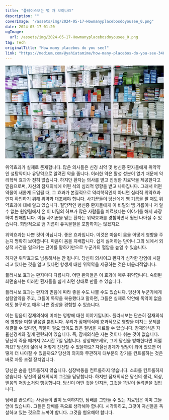 ```yaml
---
title: "플레이스보는 몇 개 보이나요"
description: ""
coverImage: "/assets/img/2024-05-17-Howmanyplacebosdoyousee_0.png"
date: 2024-05-17 01:20
ogImage: 
  url: /assets/img/2024-05-17-Howmanyplacebosdoyousee_0.png
tag: Tech
originalTitle: "How many placebos do you see?"
link: "https://medium.com/@yahiatamime/how-many-placebos-do-you-see-348a2ea938ca"
---
```



![이미지](/assets/img/2024-05-17-Howmanyplacebosdoyousee_0.png)

위약효과가 실제로 존재합니다. 많은 의사들은 신경 쇠약 및 병신증 환자들에게 위약약인 설탕약이나 유당약으로 알려진 약을 줍니다. 이러한 약은 활성 성분이 없기 때문에 약리학적 효과가 전혀 없습니다. 하지만 환자는 의사를 믿고 진정한 치료약을 제공한다고 믿음으로써, 자신의 잠재의식에 어떤 식의 심리적 영향을 받고 나아집니다. 그래서 어떤 약물이 새롭게 도입될 때, 그 효과가 본질적으로 약리학적인지 아니면 심리적 위약효과인지 확인하기 위해 위약과 대조해야 합니다. 사기꾼들이 당신에게 뱀 기름을 팔 때도 위약효과에 대해 알고 있습니다. 절망적인 병신증 환자들에게 이 비밀의 뱀 기름이나 저 알 수 없는 원양림에서 온 이 비밀의 허브가 많은 사람들을 치료했다는 이야기를 해서 과장하여 판매합니다. 이들 사기꾼을 믿는 환자는 위약효과를 경험하면서 훨씬 나아질 수 있습니다. 희망적으로 뱀 기름이 유독물질을 포함하지는 않겠지요.

위약효과는 나쁜 것이 아닙니다. 좋은 효과입니다. 이것은 마음이 몸을 어떻게 영향을 주는지 명확히 보여줍니다. 마음이 몸을 지배합니다. 쉽게 싫어하는 단어나 그의 뇌에서 외상적 사건을 일으키는 단어를 말하기만으로 누군가의 혈압을 높일 수 있습니다.

하지만 위약효과도 남용해서는 안 됩니다. 당신이 의사이고 환자가 심각한 감염에 시달리고 있다는 것을 알고 있다면 항생제 대신 위약약을 제공하는 것은 비윤리적입니다.

<div class="content-ad"></div>

플라시보 효과는 환자마다 다릅니다. 어떤 환자들은 이 효과에 매우 취약합니다. 숙련된 최면술사는 이러한 환자들을 쉽게 최면 상태로 만들 수 있습니다.

플라시보 효과는 환자의 믿음에 따라 좋을 수도 나쁠 수도 있습니다. 당신이 누군가에게 설탕알약을 주고, 그들이 독약을 복용했다고 말하면, 그들은 실제로 약안에 독약이 없음에도 불구하고 매우 나쁜 증상을 경험할 수 있습니다.

이는 믿음이 잠재의식에 미치는 영향에 대한 이야기입니다. 플라시보는 단순히 잠재의식에 영향을 미칠 믿음일 뿐입니다. 우리가 잠재의식에 효과적으로 영향을 미치는 문제를 해결할 수 있다면, 약물이 필요 없이도 많은 질병을 치료할 수 있습니다. 잠재의식은 자율신경계와 깊게 관련되어 있습니다. 즉, 잠재의식은 자는 것이나 쉬는 것이 없습니다. 당신이 죽을 때까지 24시간 7일 일합니다. 상상해보세요, 그게 당신을 방해한다면 어떨까요? 당신의 삶에서 어떻게 진전할 수 있을까요? 자율신경계가 엉망이 되어 있으면 어떻게 더 나아질 수 있을까요? 당신의 의지와 무관하게 대부분의 장기를 컨트롤하는 것은 바로 자동 조절 장치입니다.

당신은 숨을 컨트롤하지 않습니다. 심장박동을 컨트롤하지 않습니다. 소화를 컨트롤하지 않습니다. 당신의 잠재의식이 그것을 담당합니다. 하지만 잠재의식은 당신의 생각, 외상, 믿음의 저장소처럼 행동합니다. 당신이 어떤 것을 던지든, 그것을 똑같이 돌려받을 것입니다.

<div class="content-ad"></div>

담배를 끊으려는 사람들이 많이 노력하지만, 담배를 그만둘 수 있는 치료법은 이미 그들 앞에 있습니다. 그들은 담배를 독으로 생각해야 합니다. 시각화하고, 그것이 자신들을 독살하고 있는 것으로 느껴야 합니다. 그것을 혐오해야 합니다.